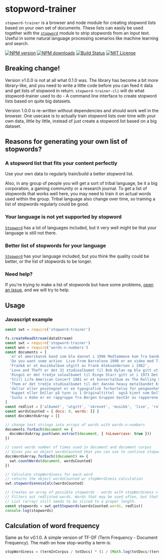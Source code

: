 # stopword-trainer

`stopword-trainer` is a browser and node module for creating stopword lists based on your own set of documents. These lists can easily be used together with the [`stopword`](https://github.com/fergiemcdowall/stopword/) module to strip stopwords from an input text. Useful in some natural language processing scenarios like machine learning and search.

[![NPM version](http://img.shields.io/npm/v/stopword-trainer.svg?style=flat)](https://npmjs.org/package/stopword-trainer)
[![NPM downloads](http://img.shields.io/npm/dm/stopword-trainer.svg?style=flat)](https://npmjs.org/package/stopword-trainer) 
[![Build Status](https://travis-ci.org/eklem/stopword-trainer.svg?branch=master)](https://travis-ci.org/eklem/stopword-trainer) 
[![MIT License](http://img.shields.io/badge/license-MIT-blue.svg?style=flat)](LICENSE) 

## Breaking change!
Version v1.0.0 is not at all what 0.1.0 was. The library has become a bit more library-like, and you need to write a little code before you can feed it data and get lists of stopword in return. `stopword-trainer-cli` will do what stopword-trainer used to do - A command line interface to create stopword lists based on quite big datasets.

Version 1.0.0 is re-written without dependencies and should work well in the browser. One usecase is to actually train stopword lists over time with your own data, little by little, instead of just create a stopword list based on a big dataset.

## Reasons for generating your own list of stopwords?

### A stopword list that fits your content perfectly
Use your own data to regularly train/build a better stopword list. 

Also, in any group of people you will get a sort of tribal language, be it a big corporation, a gaming community or a research journal. To get a list of stopwords that works well here, you may need to train it on actual words used within the group. Tribal language also change over time, so training a list of stopwords regularly could be good.

### Your language is not yet supported by stopword
[`Stopword`](https://github.com/fergiemcdowall/stopword/) has a lot of languages included, but it very well might be that your language is still not there.

### Better list of stopwords for your language
[`Stopword`](https://github.com/fergiemcdowall/stopword/) has your language included, but you think the quality could be better, or the list of stopwords to be longer.

### Need help?
If you're trying to make a list of stopwords but have some problems, [open an issue](https://github.com/eklem/stopword-trainer/issues/new), and we will try to help.

## Usage

### Javascript example
```javascript
const swt = require('stopword-trainer')

fs.createReadStream(dataStream)
const swt = require('stopword-trainer')
const wnn = require('words-n-numbers')
const documents = [
  'er et amerikansk band som ble dannet i 1996 Medlemmene kom fra bandene The Yah Mos Black Liquorice og Popesmashers Etter en turne sammen bestemte Black Liquorice og Popesmashers seg for å blande førstnevntes disco og funkstil med sistnevntes støyende aggressivitet og slik ble født Bandets navn var inspirert av tekstingen på filmen Gudene må være gale hvor klikkelydene som buskmennene lagde ble skrevet med et  I det internasjonale fonetiske alfabetet er postalveolære klikkkonsonanter representert med  som ikke er et utropstegn men et pipetegn med en prikk under Deres selvtitulerte debutalbum kom ut i 2000 Oppfølgeren kom i 2003 er kjent for sine katarsiske liveshow',
  'Do you want some action  Live From Barcelona 1990 er en video med Tina Turner som ble gitt ut i 19901 Videoen inneholder en konsert som var en del av henns Foreign Affair Farewell Tour',
  'FrankA er et musikkalbum utgitt av Frank Aleksandersen i 1982',
  'Love and Theft er det 31 studioalbumet til Bob Dylan og ble gitt ut gjennom Columbia Records i september 2001 Albumet fortsatte det kunstneriske comebacket etter Time out of Mind i 1997 og fekk enda bedre mottakelse enn det forrige Den korrekte tittelen på albumet er Love and Theft med engelske anførselstegn Tittelen var visstnok inspirert av en bok skrevet av historikeren Eric Lott Love  Theft Blackface Minstrelsy and the American Working Class som kom ut i 1993 I 2003 var albumet plassert på 467plass på listen til Rolling Stone over de 500 største albumene noensinne mens Newsweek kåret det til det nest beste albumet det tiåret5 Albumet gikk til topps i Norge Noen utgaver av CDen ble gitt ut med en bonusplate med to spor som ikke var utgitt før',
  'Ringo1 er det tredje soloalbumet til Ringo Starr gitt ut i 1973 Det er generelt sett på som Starrs beste og mest populære album og det er hans høyestrangerte og bestselgende album i løpet av hans solokarriere Ringo har et stort antall gjestestjerner inkludert eksbandkompiser fra The Beatles noe som kom til å bli en signatur for Starr på mange av hans fremtidige soloalbum Etter utgivelsen av coveralbumet Sentimental Journey og country og westerncoveralbumet Beaucoups of Blues begge i 1970 spilte Starr bare inn og ga ut noen få singler i mellomtiden blant annet It Dont Come Easy i 1971 og Back Off Boogaloo i 1972 Begge var store suksesser men Starr takket nei til å følge opp med albuminnspillinger da han konsentrerte seg om sin skuespillerkarriere i denne perioden Starr bestemte seg for at tiden var inne for å starte innspillingen av  etter hans egen mening  sitt første ordentlige soloalbum i mars 1973 selv om han allerede hadde gitt ut to album Siden han allerede hadde brukt Richard Perry til å arrangere en av sangene på Sentimental Journey spurte Starr Perry om å produsere innspillingene Etter at Starr spurte alle musikervennene om å hjelpe han med det nye prosjektet var responsen veldig positiv De som tok del i innspillingene var Marc Bolan medlemmer av The Band Billy Preston Klaus Voormann Nicky Hopkins Harry Nilsson og Jim Keltner Ytterligere så dukket alle tre av hans tidligere bandkompiser John Lennon George Harrison og Paul McCartney opp på albumet og komponerte musikk til Ringo og Starr Lennon og Harrison spiller sammen med Voormann og Preston på den Lennonskrevne sangen Im the Greatest Ikke overraskende begynte rykter om en gjenforening av Beatles den første av mange å spre seg Dette kom til å bli det nærmeste en Beatlesgjenforening fram til The Beatles Anthology prosjektet i 1995 Ringo var en positiv opplevelse for Starr og alle involvert og utgivelsen ble godt mottatt av kritikerne Ringo var nummer 1 på albumlisten i Canada i 3 uker nummer 7 i Storbritannia og nummer 2 i USA hvor den solgte til platina Singlene Photograph og Starrs cover av Youre Sixteen gikk begge til nummer 1 i USA mens den ble en Top 10hit i Storbritannia Ringo ble remastered og gjenutgitt på CD i 1991 med tre bonusspor Starrs debutsingle fra 1971 It Dont Come Easy og dens Bside Early 1970 samt Photographs Bside Down and Out',
  'Still Life American Concert 1981 er et konsertalbum av The Rolling Stones utgitt i juni 1982 Det ble spilt inn under den amerikanske turneen deres i 1981 mot slutten av året og kom ut før den europeiske delen av turneen startet sommeren 1982 Før albumet kom ut gav bandet ut Going to a GoGo  på singel Det var en hit for The Miracles i 1965 Bsiden på singelen Beast of Burden kom ikke med på albumet men finnes på samlealbumet Rarities 19712003 Still Life kom ut et par uker før Stones tok turen innom Skandinavia Mange nordmenn reiste til konserten i Gteborg 19 og 20 juni 1982 Hampton Coliseum Live 1981 fra samme turn ble TVsendt direkte på Keith Richards fødselsdag 18 desember  1981 og utgitt som nedlasting i 2012 Lets Spend the Night Together Shattered og Time Is on My Side  er fra denne konserten1 Still Life ble en kommersiell suksess og nådde fjerdeplassen i Storbritannia femteplassen i USA og tredjeplassen i Norge2 Det fikk derimot ikke så god kritikk og det ble trukket frem at albumet hørtes for glatt ut og manglet de røffe kantene en kunne forvente under en Rolling Stoneskonsert Alle låter skrevet av Mick Jagger og Keith Richards med mindre noe annet er oppgitt',
  'Them er det tredje studioalbumet til det danske heavy metalbandet King Diamond Albumet ble utgitt i 1988 på Roadrunner Records Det er det første av to konseptalbumet om King Diamond og hans mentalt syke bestemor det andre er albumet Conspiracy 1989 Albumet åpner med at en ung King og hans søster Missy og deres mor ønsker bestemoren tilbake fra mentalsykehuset Samme natt oppdager King at bestemoren har et teselskap sammen med usynlige gjester Bestemoren forteller senere om Amon som er huset de bor i og Them som holder til der Bestemoren blander blod fra den sovende datteren sin i teen og stemmer i huset opptrer og King blir nærmest dopet Søsteren Missy prøver å få King med seg til å tilkalle hjelp men King er under husets forbannelse og nekter Missy knuser tekjelen og Them dreper Missy og kaster henne på peisen som hevn King kommer ut av forbannelsen og bestemmer seg for å angripe bestemoren Han har skjønt at Them har mindre krefter utenfor huset så han lurer bestemoren ut og dreper henne Stemmene til Amon plager fremdeles King når han blir avhørt av politiet og han blir innlagt på et asyl Flere år senere kommer han ut og returnerer til huset hvor både Them og bestemoren fremdeles er i live All tekst av King Diamond  Musikk skrevet av King Diamond unntatt hvor annet er nevnt',
  'dollar eller pesotegnet er en typografisk forkortelse for pengeenhetene dollar og peso Symbolet finnes i varianter med både n og to streker Denne forskjellen er blitt mindre tydelig etter at det ble vanlig med datamaskiner siden de fleste tastaturer bare har den ene varianten tilgjengelig',
  'Kuppet eller Dollar på tynn is 1 Originaltittel  også kjent som Dollars og The Heist er en amerikansk krimkomedie fra 1971 med Goldie Hawn og Warren Beatty i hovedrollene Regi er ved Richard Brooks En ekspert på bankers sikkerhetssystemer Beatty robber sammen med en prostituert Hawn en bank i Hamburg for svarte penger Dermed kan ingen melde ham til politiet Dette forhindrer likevel ikke at han får diverse personer på nakken når innbruddet blir oppdaget Utvalg',
  'Sushi x Kobe er en rapgruppe fra Bergen Gruppen består av rapperene Onge ushimane og KobeWan Kenobi Guttene med de originale artistnavnene har holdt på med musikk lenge men startet ikke som gruppe før i desember 2013 De beskriver seg selv som to karakterer som lager fet musikk1 Deres aller første konsert holdt de på UKEN til NHH med over 300 publikummereDe har også avholdt konserter både på byLarm og Roskildefestivalen'
]
const redlist = ['albumet', 'utgitt', 'skrevet', 'musikk', 'live', 'rolling', 'storbritannia', 'usa', 'dollar', 'amerikansk', 'band', 'inspirert', 'kjent', 'konsert', 'studioalbumet', 'records', 'time', 'american', 'norge', 'richard', 'uker', 'hit', 'desember', 'politiet']
const wordsCounted = { docs: 0, words: [] }
const docsWordsArray = []

// change text strings into arrays of words with words-n-numbers
documents.forEach(document => {
  docsWordsArray.push(wnn.extract(document, { toLowercase: true }))
})

// count words number of times used in document and document corpus
// Gives you an object wordsCounted that you can use to continue stopword-training with more documents later
docsWordsArray.forEach((document) => {
  swt.countWords(document, wordsCounted)
})

// Calculate stopWordiness for each word
// returns the object wordsCounted w/ stopWordiness calculation
swt.stopwordienessCalc(wordsCounted)

// Creates an array of possible stopwords - words with stopWordiness > 0
// Filters out redlisted words. Words that may be used often, but that you don't want to weed out
// List (array) still needs to be sliced to a proper length.
const stopwords = swt.getStopwords(wordsCounted.words, redlist)
console.log(stopwords)
```

## Calculation of word frequency
Same as for v0.1.0. A simple version of TF-DF (Term Frequency - Document Frequency). The math on how stop-worthy a term is:
```javascript
stopWordiness = (termInCorpus / totDocs) * (1 / (Math.log(totDocs/(termInDocs - 1))))
```
